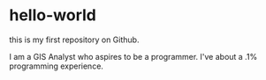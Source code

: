 # hello-world
this is my first repository on Github.

I am a GIS Analyst who aspires to be a programmer.  I've about a .1% programming experience.
